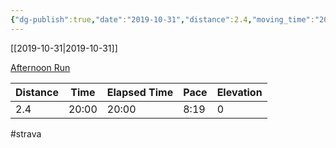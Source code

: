 ```yaml
---
{"dg-publish":true,"date":"2019-10-31","distance":2.4,"moving_time":"20:00","elapsed_time":"20:00","pace":"8:19","total_elevation_gain":0,"url":"https://www.strava.com/activities/2831931903","permalink":"/01-personal/strava/2019-10-31-afternoon-run/","dgPassFrontmatter":true}
---
```



[[2019-10-31\|2019-10-31]]

[Afternoon Run](https://www.strava.com/activities/2831931903)

| Distance | Time  | Elapsed Time | Pace | Elevation |
| -------- | ----- | ------------ | ---- | --------- |
| 2.4      | 20:00 | 20:00        | 8:19 | 0         |




#strava
